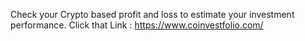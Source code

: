 Check your Crypto based profit and loss to estimate your investment performance.
Click that Link : https://www.coinvestfolio.com/
